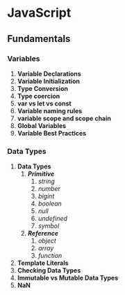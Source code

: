 # JavaScript
## Fundamentals
### Variables
1. **Variable Declarations**
2. **Variable Initialization**
3. **Type Conversion**
4. **Type coercion**
5. **var vs let vs const**
6. **Variable naming rules**
7. **variable scope and scope chain**
8. **Global Variables**
9. **Variable Best Practices**
### Data Types
1. **Data Types**
    1. ***Primitive***
        1. *string*
        2. *number*
        3. *bigint*
        4. *boolean*
        5. *null*
        6. *undefined*
        7. *symbol*
    2. ***Reference***
        1. *object*
        1. *array*
        1. *function*
2. **Template Literals**
3. **Checking Data Types**
4. **Immutable vs Mutable Data Types**
5. **NaN**